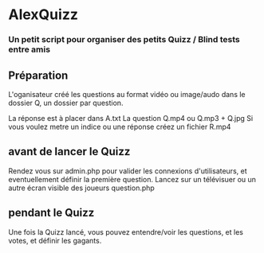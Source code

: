 # AlexQuizz 

### Un petit script pour organiser des petits Quizz / Blind tests entre amis

## Préparation 

L'oganisateur créé les questions au format vidéo ou image/audo dans le dossier Q, un dossier par question.

La réponse est à placer dans A.txt
La question Q.mp4 ou Q.mp3 + Q.jpg
Si vous voulez metre un indice ou une réponse créez un fichier R.mp4

## avant de lancer le Quizz

Rendez vous sur admin.php pour valider les connexions d'utilisateurs, et eventuellement définir la première question.
Lancez sur un télévisuer ou un autre écran visible des joueurs question.php

## pendant le Quizz

Une fois la Quizz lancé, vous pouvez entendre/voir les questions, et les votes, et définir les gagants.
